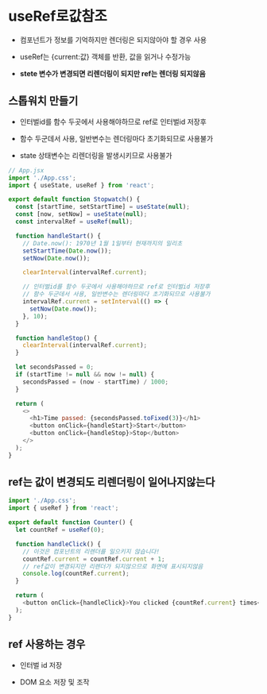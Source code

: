 # useRef로값참조

- 컴포넌트가 정보를 기억하지만 렌더링은 되지않아야 할 경우 사용

- useRef는 {current:값} 객체를 반환, 값을 읽거나 수정가능

- **stete 변수가 변경되면 리렌더링이 되지만 ref는 렌더링 되지않음**

## 스톱워치 만들기

- 인터벌id를 함수 두곳에서 사용해야하므로 ref로 인터벌id 저장후

- 함수 두군데서 사용, 일반변수는 렌더링마다 초기화되므로 사용불가

- state 상태변수는 리렌더링을 발생시키므로 사용불가

```js
// App.jsx
import './App.css';
import { useState, useRef } from 'react';

export default function Stopwatch() {
  const [startTime, setStartTime] = useState(null);
  const [now, setNow] = useState(null);
  const intervalRef = useRef(null);

  function handleStart() {
    // Date.now(): 1970년 1월 1일부터 현재까지의 밀리초
    setStartTime(Date.now());
    setNow(Date.now());

    clearInterval(intervalRef.current);

    // 인터벌id를 함수 두곳에서 사용해야하므로 ref로 인터벌id 저장후
    // 함수 두군데서 사용, 일반변수는 렌더링마다 초기화되므로 사용불가
    intervalRef.current = setInterval(() => {
      setNow(Date.now());
    }, 10);
  }

  function handleStop() {
    clearInterval(intervalRef.current);
  }

  let secondsPassed = 0;
  if (startTime != null && now != null) {
    secondsPassed = (now - startTime) / 1000;
  }

  return (
    <>
      <h1>Time passed: {secondsPassed.toFixed(3)}</h1>
      <button onClick={handleStart}>Start</button>
      <button onClick={handleStop}>Stop</button>
    </>
  );
}
```

## ref는 값이 변경되도 리렌더링이 일어나지않는다

```js
import './App.css';
import { useRef } from 'react';

export default function Counter() {
  let countRef = useRef(0);

  function handleClick() {
    // 이것은 컴포넌트의 리렌더를 일으키지 않습니다!
    countRef.current = countRef.current + 1;
    // ref값이 변경되지만 리렌더가 되지않으므로 화면에 표시되지않음
    console.log(countRef.current);
  }

  return (
    <button onClick={handleClick}>You clicked {countRef.current} times</button>
  );
}
```

## ref 사용하는 경우

- 인터벌 id 저장

- DOM 요소 저장 및 조작
